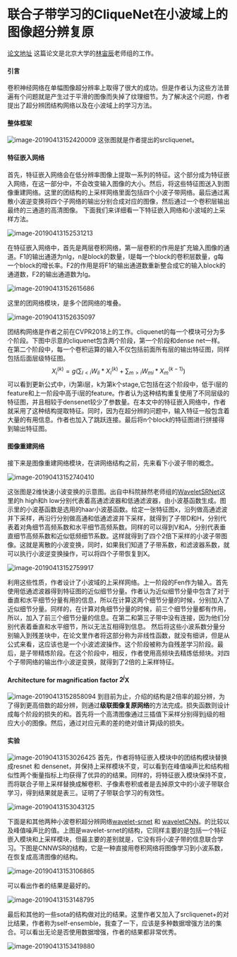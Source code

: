 # 联合子带学习的CliqueNet在小波域上的图像超分辨复原

[论文地址](https://arxiv.org/abs/1809.04508E)
这篇论文是北京大学的[林宙辰](
http://www.cis.pku.edu.cn/faculty/vision/zlin/zlin.htm)老师组的工作。

#### 引言

卷积神经网络在单幅图像超分辨率上取得了很大的成功。但是作者认为这些方法普遍有个问题就是产生过于平滑的图像而失掉了纹理细节。为了解决这个问题，作者提出了超分辨团结构网络以及在小波域上的学习方法。

#### 整体框架

![image-20190413152420009](https://ws4.sinaimg.cn/large/006tNc79ly1g211bf0zz2j30go04uq50.jpg)
这张图就是作者提出的srcliquenet。

#### 特征嵌入网络

首先，特征嵌入网络会在低分辨率图像上提取一系列的特征。这个部分成为特征嵌入网络，在这一部分中，不会改变输入图像的大小。然后，将这些特征图送入到图像重建网络。这里的团结构的上采样网络里面包括四个小波子带网络。最后通过离散小波逆变换将四个子网络的输出分别合成对应的图像，然后通过一个卷积层输出最终的三通道的高清图像。
下面我们来详细看一下特征嵌入网络和小波域的上采样方法。

![image-20190413152531213](https://ws3.sinaimg.cn/large/006tNc79ly1g211cmygglj30ds05f74p.jpg)


在特征嵌入网络中，首先是两层卷积网络，第一层卷积的作用是扩充输入图像的通道。F1的输出通道为nlg，n是block的数量，l是每一个block的卷积层数量，g每一个block的增长率。F2的作用是将F1的输出通道数重新整合成它的输入block的通道数，F2的输出通道数为lg。

![image-20190413152615686](https://ws4.sinaimg.cn/large/006tNc79ly1g211df4nfwj30go057jsy.jpg)

这里的团网络模块，是多个团网络的堆叠。

![image-20190413152635097](https://ws4.sinaimg.cn/large/006tNc79ly1g211drulksj30dy0bc452.jpg)

团结构网络是作者之前在CVPR2018上的工作。cliquenet的每一个模块可分为多个阶段。下图中示意的cliquenet包含两个阶段，第一个阶段和dense net一样。在第二个阶段中，每一个卷积运算的输入不仅包括前面所有层的输出特征图，同样包括后面层级特征图。
$$
X_{i}^{(k)}=g\left(\sum_{l<i} W_{l i} * X_{l}^{(k)}+\sum_{m>i} W_{m i} * X_{m}^{(k-1)}\right)
$$
可以看到更新公式中，i为第i层，k为第k个stage,它包括在这个阶段中，低于i层的feature和上一阶段中高于i层的feature。作者认为这种结构重复使用了不同层级的特征图，并且相较于densenet较少了参数量。在本文中的特征嵌入网络中，作者就采用了这种结构提取特征。同时，因为在超分辨的问题中，输入特征一般包含着大量的有用信息。作者也加入了跳跃连接。最后将n个block的特征图进行拼接得到输出特征图。

#### 图像重建网络

接下来是图像重建网络模块，在讲网络结构之前，先来看下小波子带的概念。

![image-20190413152740410](https://ws4.sinaimg.cn/large/006tNc79ly1g211ew08d9j30d707xdhv.jpg)

这张图是2维快速小波变换的示意图。出自中科院赫然老师组的[WaveletSRNet](
http://openaccess.thecvf.com/content_ICCV_2017/papers/Huang_Wavelet-SRNet_A_Wavelet-Based_ICCV_2017_paper.pdf)这里的h high和h low分别代表着高通滤波器和低通滤波器，由小波基函数生成。图示里的小波基函数是选用的haar小波基函数。给定一张特征图x，沿列做高通滤波并下采样，再沿行分别做高通和低通滤波并下采样，就得到了子带D和H，分别代表着对角细节高频系数和水平细节高频系数。同样的可以得到V和A，分别代表垂直细节高频系数和近似低频细节系数。这样就得到了四个2倍下采样的小波子带图像。这就是离散的小波变换，同时，如果我们知道了子带系数，和滤波器系数，就可以执行小波逆变换操作，可以将四个子带恢复到X。

![image-20190413152759917](https://ws1.sinaimg.cn/large/006tNc79ly1g211f83oaej30go06vdiq.jpg)

利用这些性质，作者设计了小波域的上采样网络。上一阶段的Fen作为输入。首先使用低通滤波器得到特征图的近似细节分量。作者认为近似细节分量中包含了对于垂直和水平细节分量有用的信息，所以在计算这两个细节分量的时候，分别加入了近似细节分量。同样的，在计算对角细节分量的时候，前三个细节分量都有作用，所以，加入了前三个细节分量的信息。在第二和第三子带中没有连接，因为他们分别代表着垂直和水平细节，所以无法互相得到信息。
然后将这些小波系数分量分别输入到残差块中，在论文里作者将这部分称为非线性函数，就没有细讲，但是从公式来看，这应该也是一个小波滤波操作。这个阶段被称为自残差学习阶段。最后，是子带精炼阶段。在这个阶段中，相反，作者使用高频块去精炼低频块。对四个子带网络的输出作小波逆变换，就得到了2倍的上采样特征。

#### Architecture for magnification factor $2^j$X

![image-20190413152858094](https://ws2.sinaimg.cn/large/006tNc79ly1g211g89zemj30d809240i.jpg)
到目前为止，介绍的结构是2倍率的超分辨，为了得到更高倍数的超分辨，则通过**级联图像复原网络**的方法完成。损失函数则设计成每个阶段的损失的和。首先将一个高清图像通过三插值下采样分别得到j级的相应大小的图像。然后，通过对应元素的差的绝对值计算j级的损失。

#### 实验

![image-20190413153026425](https://ws1.sinaimg.cn/large/006tNc79ly1g211hrd5czj30go033dh4.jpg)
首先，作者将特征嵌入模块中的团结构模块替换成resnet 和 densenet，并保持上采样模块不变，可以看到在峰值噪声比和结构相似性两个衡量指标上均获得了优异的的结果。同样的，将特征嵌入模块保持不变，而将联合子带上采样替换成解卷积、子像素卷积或者是去掉原文中的小波子带联合学习，得到结果就是表三。证明了子带联合学习的有效性。

![image-20190413153043125](https://ws4.sinaimg.cn/large/006tNc79ly1g211i1p9bwj30dc07ctas.jpg)

下面是和其他两种小波卷积超分辨网络[wavelet-srnet](
http://openaccess.thecvf.com/content_ICCV_2017/papers/Huang_Wavelet-SRNet_A_Wavelet-Based_ICCV_2017_paper.pdf) 和 [waveletCNN](
https://www.sciencedirect.com/science/article/pii/S0167865517300879)。的比较以及峰值噪声比的值。上图是wavelet-srnet的结构，它同样主要的是包括一个特征嵌入模块和上采样模块，但最主要的差别就是，它没有将小波子带的信息联合学习。下图是CNNWSR的结构，它是一种直接用卷积网络将图像学习到小波系数，在恢复成高清图像的结构。

![image-20190413153106865](https://ws4.sinaimg.cn/large/006tNc79ly1g211igsc4hj30es05wgnh.jpg)

可以看出作者的结果是最好的。

![image-20190413153148795](https://ws3.sinaimg.cn/large/006tNc79ly1g211j6x2jbj30go02gaba.jpg)

最后和其他的一些sota的结构做对比的结果。这里作者又加入了srcliquenet+的对比结果，作者称为self-ensemble，我查了一下，应该是多种数据增强方法的集合。可以看出无论是否使用数据增强，作者的结果都非常优秀。

![image-20190413153419880](https://ws4.sinaimg.cn/large/006tNc79ly1g211lu2eh5j30ev0n2n7h.jpg)